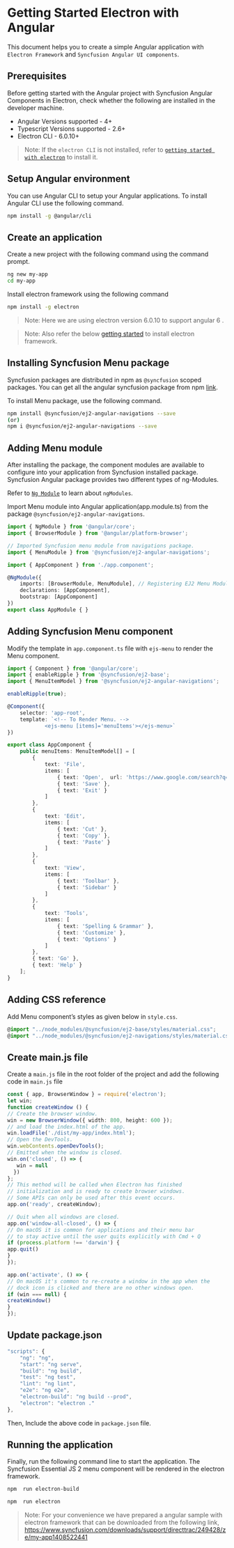 # Getting Started Electron with Angular

This document helps you to create a simple Angular application with `Electron Framework` and `Syncfusion Angular UI components`.

## Prerequisites

Before getting started with the Angular project with Syncfusion Angular Components in Electron, check whether the following are installed in the developer machine. 

* Angular Versions supported - 4+
* Typescript Versions supported - 2.6+
* Electron CLI - 6.0.10+

>Note: If the `electron CLI` is not installed, refer to [`getting started with electron`](https://www.npmjs.com/package/electron-cli) to install it.

## Setup Angular environment

You can use Angular CLI to setup your Angular applications. To install Angular CLI use the following command.

```bash
npm install -g @angular/cli
```

## Create an application

Create a new project with the following command using the command prompt.

```bash
ng new my-app
cd my-app
```

Install electron framework using the following command

```bash
npm install -g electron
```

>Note: Here we are using electron version 6.0.10 to support angular 6 .

>Note: Also refer the below [getting started](https://electronjs.org/docs/tutorial/installation) to install electron framework.

## Installing Syncfusion Menu package

Syncfusion packages are distributed in npm as `@syncfusion` scoped packages. You can get all the angular syncfusion package from npm [link]( https://www.npmjs.com/search?q=%40syncfusion%2Fej2-angular- ).

To install Menu package, use the following command.

```bash
npm install @syncfusion/ej2-angular-navigations --save
(or)
npm i @syncfusion/ej2-angular-navigations --save
```

## Adding Menu module

After installing the package, the component modules are available to configure into your application from Syncfusion installed
package. Syncfusion Angular package provides two different types of ng-Modules.

Refer to [`Ng Module`](https://ej2.syncfusion.com/angular/documentation/common/ng-module.html) to learn about `ngModules`.

Import Menu module into Angular application(app.module.ts) from the package `@syncfusion/ej2-angular-navigations`.


```typescript
import { NgModule } from '@angular/core';
import { BrowserModule } from '@angular/platform-browser';

// Imported Syncfusion menu module from navigations package.
import { MenuModule } from '@syncfusion/ej2-angular-navigations';

import { AppComponent } from './app.component';

@NgModule({
    imports: [BrowserModule, MenuModule], // Registering EJ2 Menu Module.
    declarations: [AppComponent],
    bootstrap: [AppComponent]
})
export class AppModule { }
```

## Adding Syncfusion Menu component

Modify the template in `app.component.ts` file with `ejs-menu` to render the Menu component.

```typescript
import { Component } from '@angular/core';
import { enableRipple } from '@syncfusion/ej2-base';
import { MenuItemModel } from '@syncfusion/ej2-angular-navigations';

enableRipple(true);

@Component({
    selector: 'app-root',
    template: `<!-- To Render Menu. -->
            <ejs-menu [items]='menuItems'></ejs-menu>`
})

export class AppComponent {
    public menuItems: MenuItemModel[] = [
        {
            text: 'File',
            items: [
                { text: 'Open',  url: 'https://www.google.com/search?q=washing+machine' },
                { text: 'Save' },
                { text: 'Exit' }
            ]
        },
        {
            text: 'Edit',
            items: [
                { text: 'Cut' },
                { text: 'Copy' },
                { text: 'Paste' }
            ]
        },
        {
            text: 'View',
            items: [
                { text: 'Toolbar' },
                { text: 'Sidebar' }
            ]
        },
        {
            text: 'Tools',
            items: [
                { text: 'Spelling & Grammar' },
                { text: 'Customize' },
                { text: 'Options' }
            ]
        },
        { text: 'Go' },
        { text: 'Help' }
    ];
}
```

## Adding CSS reference

Add Menu component’s styles as given below in `style.css`.

```typescript
@import "../node_modules/@syncfusion/ej2-base/styles/material.css";
@import "../node_modules/@syncfusion/ej2-navigations/styles/material.css";
```
## Create main.js file

Create a `main.js` file in the root folder of the project and add the following code in `main.js` file

```typescript
const { app, BrowserWindow } = require('electron');
let win;
function createWindow () {     
// Create the browser window.
win = new BrowserWindow({ width: 800, height: 600 });
// and load the index.html of the app. 
win.loadFile('./dist/my-app/index.html');
// Open the DevTools.
win.webContents.openDevTools();
// Emitted when the window is closed.
win.on('closed', () => {       
   win = null     
  })
};      
// This method will be called when Electron has finished   
// initialization and is ready to create browser windows.   
// Some APIs can only be used after this event occurs.   
app.on('ready', createWindow);

// Quit when all windows are closed.
app.on('window-all-closed', () => { 
// On macOS it is common for applications and their menu bar     
// to stay active until the user quits explicitly with Cmd + Q     
if (process.platform !== 'darwin') {
app.quit()
}   
});

app.on('activate', () => {     
// On macOS it's common to re-create a window in the app when the     
// dock icon is clicked and there are no other windows open.     
if (win === null) {
createWindow()
}   
});  
```

## Update package.json

```typescript
"scripts": { 
    "ng": "ng", 
    "start": "ng serve", 
    "build": "ng build", 
    "test": "ng test", 
    "lint": "ng lint", 
    "e2e": "ng e2e", 
    "electron-build": "ng build --prod", 
    "electron": "electron ." 
}, 
```

Then, Include the above code in `package.json` file.

## Running the application

 Finally, run the following command line to start the application. The Syncfusion Essential JS 2 menu component will be rendered in the electron framework. 

 ```bash
npm  run electron-build 
 
npm  run electron 
```
>Note: For your convenience we have prepared a angular sample with electron framework that can be downloaded from the following link,
 https://www.syncfusion.com/downloads/support/directtrac/249428/ze/my-app1408522441 
